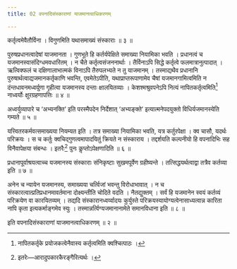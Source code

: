 ```yaml
---
title: 02 वपनादिसंस्काराणां याजमानत्वाधिकरणम्

---
```

कर्तृत्वमेवैतौर्विना । विगुणमिति यथासमाख्यं संस्काराः ॥ ३ ॥

पुरुषप्रधानत्वादेषां याजमानता । गुणभूते हि कर्तर्यपेक्षिते समाख्या नियामिका भवति । प्रधानत्वं च यजमानस्वासंदिग्धमवधारितम् । न चैते कर्तृत्वसंजननार्थाः । तैर्विनाऽपि सिद्धे कर्तृत्वे फलमात्रानुत्पादात् । ऋत्विक्फलं च दक्षिणालाभात्मकं विनाऽपि तैरुपलभ्यते न तु याजमानम् । तस्माद्यथैव प्रधानानि पुरुषार्थत्वाद्यजमानकर्तृकाणि भवन्ति, एवमेतेऽपीति, यथाप्राप्तरूपाणामेव चैषां यजमानगामित्वमिति न दंन्तधावनमध्वर्युणा गृहीत्वा यजमानस्य दन्ताः क्षालयितव्याः । केशश्मश्रुवपनेऽपि नित्यं नापितकर्तृत्वमिति[^1] नाध्वर्योः क्षुरग्रहणापत्तिः ॥ ४ ॥

[^1]: नापितकर्तृके प्रयोजकत्वेनैवास्य कर्तृत्वमिति क्वश्चित्पाठः ।


अध्वर्युव्यापारे च ‘अभ्यनक्ति’ इति परस्मैपदेन निर्देशात् ‘अभ्यङ्क्ते’ इत्यात्मनेपदयुक्तो विधिर्यजमानस्येति गम्यते ॥ ५ ॥

यत्त्वितरकर्मवत्समाख्यया नियम्यत इति । तत्र समाख्या नियामिका भवति, यत्र कर्तुरपेक्षा । क्व चासौ, यदर्थः परिक्रयः । स च कर्तुः क्वचिद्गुणत्वमापादयितुं क्रियते न संस्काराय । तद्दर्शयति कल्पनीयो हि वपनादिभिः सह विनैवापेक्षया संबन्धः । इतरैः[^2] पुनः कॢप्तोऽपेक्षणादिति ॥ ६ ॥

[^2]: इतरेः—आरादुपकारकैरङ्गैरित्यर्थः ।


प्रधानापूर्वाश्रयत्वाच्च यजमानस्य संस्काराः संनिकृष्टाः सुखमपूर्वेण ग्रहीष्यन्ते । तत्सिद्धयर्थत्वाद्वा तत्रैव कर्तव्या इति ॥ ७ ॥

अनेन च न्यायेन यजमानस्य, समाख्यया चर्त्विजां भवन्तु विरोधाभावात् । न च संस्कारत्वात्प्रतिप्रधानमावर्तमाना दोक्ष्यन्तीति चोदिते वदति । नैतद्युक्तम् । सर्वं हि यजमानेन स्वयं कर्तव्यं परिक्रयेण वा कारयितव्यम् । तद्यदि संस्कारानध्वर्य्वादयः कुर्युस्ते परिक्रयस्यायोग्यत्वेनासाध्यत्वान्न कारिता नापि कृता इत्यकर्माङ्गमेव स्युः । तस्मान्नर्त्विग्यजमानानामेते समानविधाना इति ॥ ८ ॥

इति वपनादिसंस्काराणां याजमानत्वाधिकरणम् ॥ २ ॥